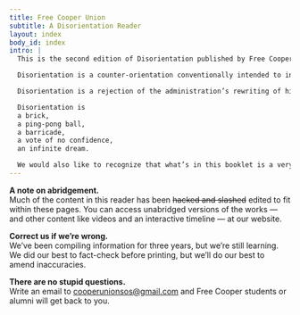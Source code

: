 ```yaml
---
title: Free Cooper Union
subtitle: A Disorientation Reader
layout: index
body_id: index
intro: | 
  This is the second edition of Disorientation published by Free Cooper Union.

  Disorientation is a counter-orientation conventionally intended to introduce the incoming class to the real story of Cooper’s dense internal politics, as well as larger student issues. However, institutional memory is so short that we must constantly be disorienting ourselves and the communities around us. 

  Disorientation is a rejection of the administration’s rewriting of history, the systemic underpinnings of financialized realism, and the way that our communities are strategically disempowered.

  Disorientation is  
  a brick,  
  a ping-pong ball,  
  a barricade,  
  a vote of no confidence, 
  an infinite dream.

  We would also like to recognize that what’s in this booklet is a very focused history of what’s happening at Cooper, and can in no way adequately address all of the broader intersectional struggles that continue to shape and support this movement. We’d like to acknowledge all of the historical and contemporary groundwork, in hopes that we can achieve paradigm shifts together through our continued campaign building.
---
```


**A note on abridgement.**  
Much of the content in this reader has been <strike>hacked and slashed</strike> edited to fit within these pages. You can access unabridged versions of the works — and other content like videos and an interactive timeline — at our website.

**Correct us if we’re wrong.**  
We’ve been compiling information for three years, but we’re still learning. We did our best to fact-check before printing, but we’ll do our best to amend inaccuracies.

**There are no stupid questions.**  
Write an email to <a href="mailto:cooperunionsos@gmail.com?subject=Disorientation">cooperunionsos@gmail.com</a> and Free Cooper students or alumni will get back to you.